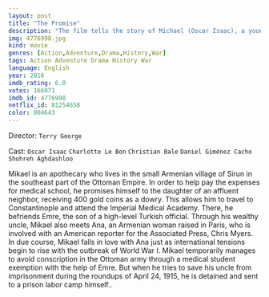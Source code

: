 ```yaml
---
layout: post
title: "The Promise"
description: "The film tells the story of Michael (Oscar Isaac), a young Armenian who dreams of studying medicine. When he travels to Constantinople to study, he meets Armenian Ana (Charlotte Le Bon) and falls in love with her, although she dates the American photographer Chris (Christian Bale), sent to Turkey to record the first genocide of the 20th century when the Turks exterminated the Armenian minority. A love triangle settles amidst the horrors of war..."
img: 4776998.jpg
kind: movie
genres: [Action,Adventure,Drama,History,War]
tags: Action Adventure Drama History War 
language: English
year: 2016
imdb_rating: 6.0
votes: 166971
imdb_id: 4776998
netflix_id: 81254658
color: 004643
---
```

Director: `Terry George`  

Cast: `Oscar Isaac` `Charlotte Le Bon` `Christian Bale` `Daniel Giménez Cacho` `Shohreh Aghdashloo` 

Mikael is an apothecary who lives in the small Armenian village of Sirun in the southeast part of the Ottoman Empire. In order to help pay the expenses for medical school, he promises himself to the daughter of an affluent neighbor, receiving 400 gold coins as a dowry. This allows him to travel to Constantinople and attend the Imperial Medical Academy. There, he befriends Emre, the son of a high-level Turkish official. Through his wealthy uncle, Mikael also meets Ana, an Armenian woman raised in Paris, who is involved with an American reporter for the Associated Press, Chris Myers. In due course, Mikael falls in love with Ana just as international tensions begin to rise with the outbreak of World War I. Mikael temporarily manages to avoid conscription in the Ottoman army through a medical student exemption with the help of Emre. But when he tries to save his uncle from imprisonment during the roundups of April 24, 1915, he is detained and sent to a prison labor camp himself..